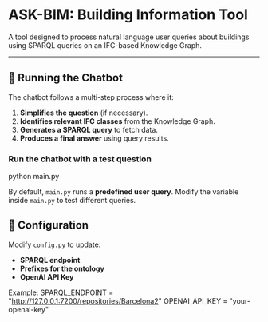 # **ASK-BIM: Building Information Tool**
A tool designed to process natural language user queries about buildings using SPARQL queries on an IFC-based Knowledge Graph.

---

## 🚀 Running the Chatbot
The chatbot follows a multi-step process where it:
1. **Simplifies the question** (if necessary).
2. **Identifies relevant IFC classes** from the Knowledge Graph.
3. **Generates a SPARQL query** to fetch data.
4. **Produces a final answer** using query results.

### Run the chatbot with a test question

python main.py

By default, `main.py` runs a **predefined user query**. Modify the variable inside `main.py` to test different queries.

## 📝 Configuration
Modify `config.py` to update:
- **SPARQL endpoint**
- **Prefixes for the ontology**
- **OpenAI API Key**

Example:
SPARQL_ENDPOINT = "http://127.0.0.1:7200/repositories/Barcelona2" OPENAI_API_KEY = "your-openai-key"
